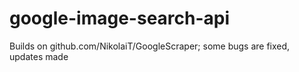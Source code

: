 # google-image-search-api
Builds on github.com/NikolaiT/GoogleScraper; some bugs are fixed, updates made
